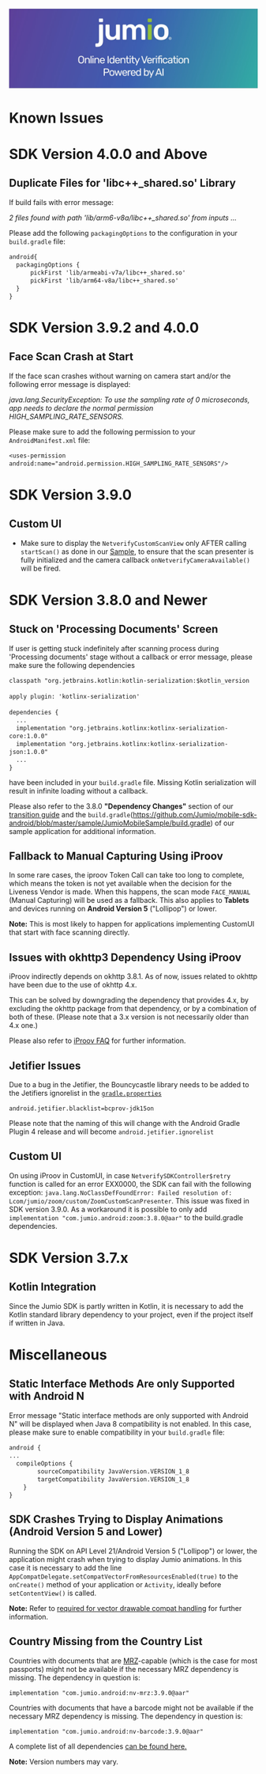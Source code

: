 ![Header Graphic](images/jumio_feature_graphic.jpg)

# Known Issues

# SDK Version 4.0.0 and Above

<div id="duplicate-lib-c">
<h2>Duplicate Files for 'libc++_shared.so' Library</h2>
</div>

If build fails with error message:

_2 files found with path 'lib/arm6-v8a/libc++\_shared.so' from inputs ..._

Please add the following `packagingOptions` to the configuration in your `build.gradle` file:

```
android{
  packagingOptions {
      pickFirst 'lib/armeabi-v7a/libc++_shared.so'
      pickFirst 'lib/arm64-v8a/libc++_shared.so'
  }
}

```

# SDK Version 3.9.2 and 4.0.0

## Face Scan Crash at Start
If the face scan crashes without warning on camera start and/or the following error message is displayed:    

_java.lang.SecurityException: To use the sampling rate of 0 microseconds, app needs to declare the normal permission HIGH_SAMPLING_RATE_SENSORS._

Please make sure to add the following permission to your `AndroidManifest.xml` file:
```
<uses-permission android:name="android.permission.HIGH_SAMPLING_RATE_SENSORS"/>
```

# SDK Version 3.9.0

## Custom UI
* Make sure to display the `NetverifyCustomScanView` only AFTER calling `startScan()` as done in our [Sample](https://github.com/Jumio/mobile-sdk-android/blob/master/sample/JumioMobileSample/src/main/java/com/jumio/sample/kotlin/netverify/customui/NetverifyCustomScanFragment.kt), to ensure that the scan presenter is fully initialized and the camera callback `onNetverifyCameraAvailable()` will be fired.

# SDK Version 3.8.0 and Newer

## Stuck on 'Processing Documents' Screen
If user is getting stuck indefinitely after scanning process during 'Processing documents' stage without a callback or error message, please make sure the following dependencies
```
classpath "org.jetbrains.kotlin:kotlin-serialization:$kotlin_version  

apply plugin: 'kotlinx-serialization'

dependencies {  
  ...
  implementation "org.jetbrains.kotlinx:kotlinx-serialization-core:1.0.0"
  implementation "org.jetbrains.kotlinx:kotlinx-serialization-json:1.0.0"
  ...
}
```
have been included in your `build.gradle` file. Missing Kotlin serialization will result in infinite loading without a callback.

Please also refer to the 3.8.0 __"Dependency Changes"__ section of our [transition guide](transition_guide.md) and the `build.gradle`(https://github.com/Jumio/mobile-sdk-android/blob/master/sample/JumioMobileSample/build.gradle) of our sample application for additional information.

## Fallback to Manual Capturing Using iProov
In some rare cases, the iproov Token Call can take too long to complete, which means the token is not yet available when the decision for the Liveness Vendor is made. When this happens, the scan mode `FACE_MANUAL` (Manual Capturing) will be used as a fallback. This also applies to __Tablets__ and devices running on __Android Version 5__ ("Lollipop") or lower.

__Note:__ This is most likely to happen for applications implementing CustomUI that start with face scanning directly.

## Issues with okhttp3 Dependency Using iProov
iProov indirectly depends on okhttp 3.8.1. As of now, issues related to okhttp have been due to the use of okhttp 4.x.

This can be solved by downgrading the dependency that provides 4.x, by excluding the okhttp package from that dependency, or by a combination of both of these. (Please note that a 3.x version is not necessarily older than 4.x one.)

Please also refer to [iProov FAQ](https://github.com/iProov/android/wiki/Frequently-Asked-Questions#issues-with-okhttp3-dependency) for further information.

## Jetifier Issues
Due to a bug in the Jetifier, the Bouncycastle library needs to be added to the Jetifiers ignorelist in the [`gradle.properties`](https://github.com/Jumio/mobile-sdk-android/blob/master/sample/JumioMobileSample/gradle.properties)
```
android.jetifier.blacklist=bcprov-jdk15on
```
Please note that the naming of this will change with the Android Gradle Plugin 4 release and will become `android.jetifier.ignorelist`

## Custom UI
On using iProov in CustomUI, in case `NetverifySDKController$retry` function is called for an error EXX0000, the SDK can fail with the following exception: `java.lang.NoClassDefFoundError: Failed resolution of: Lcom/jumio/zoom/custom/ZoomCustomScanPresenter`. This issue was fixed in SDK version 3.9.0. As a workaround it is possible to only add `implementation "com.jumio.android:zoom:3.8.0@aar"` to the build.gradle dependencies.

# SDK Version 3.7.x

## Kotlin Integration  
Since the Jumio SDK is partly written in Kotlin, it is necessary to add the Kotlin standard library dependency to your project, even if the project itself if written in Java.

# Miscellaneous

## Static Interface Methods Are only Supported with Android N
Error message "Static interface methods are only supported with Android N" will be displayed when Java 8 compatibility is not enabled. In this case, please make sure to enable compatibility in your `build.gradle` file:
```
android {
...
  compileOptions {
        sourceCompatibility JavaVersion.VERSION_1_8
        targetCompatibility JavaVersion.VERSION_1_8
    }
}
```

## SDK Crashes Trying to Display Animations (Android Version 5 and Lower)
Running the SDK on API Level 21/Android Version 5 ("Lollipop") or lower, the application might crash when trying to display Jumio animations. In this case it is necessary to add the line `AppCompatDelegate.setCompatVectorFromResourcesEnabled(true)` to the `onCreate()` method of your application or `Activity`, ideally before `setContentView()` is called.

__Note:__ Refer to [required for vector drawable compat handling](https://stackoverflow.com/a/37864531/1297835) for further information.

## Country Missing from the Country List
Countries with documents that are [MRZ](integration_glossary.md)-capable (which is the case for most passports) might not be available if the necessary MRZ dependency is missing. The dependency in question is:
```
implementation "com.jumio.android:nv-mrz:3.9.0@aar"
```
Countries with documents that have a barcode might not be available if the necessary MRZ dependency is missing. The dependency in question is:
```
implementation "com.jumio.android:nv-barcode:3.9.0@aar"
```
A complete list of all dependencies [can be found here.](https://github.com/Jumio/mobile-sdk-android/blob/master/docs/integration_guide.md#dependencies)

__Note:__ Version numbers may vary.
